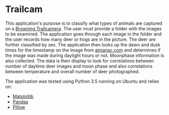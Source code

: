 # Trailcam

This application's purpose is to classify what types of animals are captured on a [Browning Trailcamera](https://browningtrailcameras.com/). The user must provide a folder with the images to be examined. The application goes through each image in the folder and the user records how many deer or hogs are in the picture. The deer are further classified by sex. The application then looks up the dawn and dusk times for the timestamp on the image from [almanac.com](https://www.almanac.com/) and determines if the image was made during daylight hours or not. Moonphase information is also collected. The data is then display to look for correlations between number of daytime deer images and moon phase and also correlations between temperature and overall number of deer photographed.

The application was tested using Python 3.5 running on Ubuntu and relies on:
* [Matplotlib](https://matplotlib.org/)
* [Pandas](https://pandas.pydata.org/)
* [Pillow](https://pillow.readthedocs.io/en/5.1.x/)

